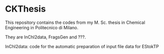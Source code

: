 # CKThesis
This repository contains the codes from my M. Sc. thesis in Chemical Engineering in Politecnico di Milano.

They are InChI2data, FragsGen and ???.

InChI2data: code for the automatic preparation of input file data for EStokTP 
